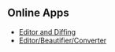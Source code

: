 
## Online Apps
  * [Editor and Diffing](https://jsoneditoronline.org)
  * [Editor/Beautifier/Converter](https://codebeautify.org/jsonviewer)
